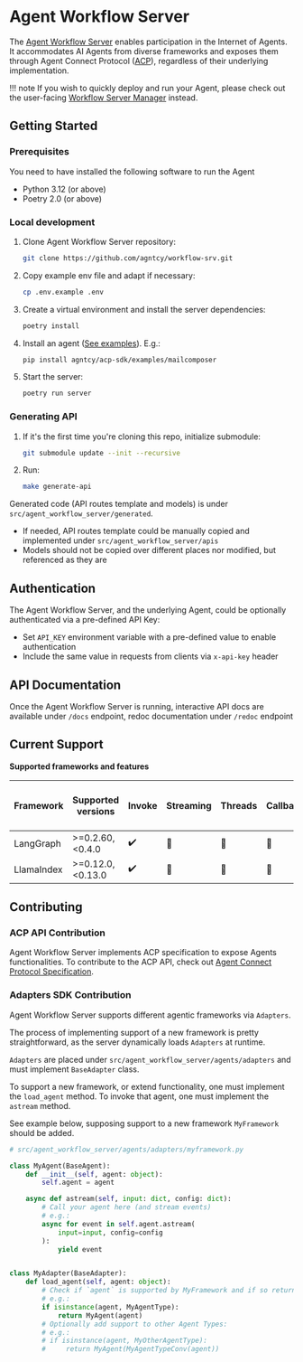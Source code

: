 # Agent Workflow Server

The [Agent Workflow Server](https://github.com/agntcy/workflow-srv)
enables participation in the Internet of Agents. It accommodates AI
Agents from diverse frameworks and exposes them through Agent Connect
Protocol ([ACP](../syntactic-sdk/agntcy_acp_sdk.md)), regardless of
their underlying implementation.

!!! note
    If you wish to quickly deploy and run your Agent, please check out the
    user-facing [Workflow Server Manager](workflow_server_manager.md)
    instead.

## Getting Started

### Prerequisites

You need to have installed the following software to run the Agent

- Python 3.12 (or above)
- Poetry 2.0 (or above)

### Local development

1.  Clone Agent Workflow Server repository:
    ```sh
    git clone https://github.com/agntcy/workflow-srv.git
    ```

2.  Copy example env file and adapt if necessary:
    ```sh
    cp .env.example .env
    ```

3.  Create a virtual environment and install the server dependencies:
    ```sh
    poetry install
    ```

4.  Install an agent ([See
    examples](https://github.com/agntcy/acp-sdk/tree/main/examples)).
    E.g.:
    ```sh
    pip install agntcy/acp-sdk/examples/mailcomposer
    ```

5.  Start the server:
    ```sh
    poetry run server
    ```

### Generating API

1.  If it's the first time you're cloning this repo, initialize
    submodule:
    ```sh
    git submodule update --init --recursive
    ```

2.  Run:
    ```sh
    make generate-api
    ```

Generated code (API routes template and models) is under
`src/agent_workflow_server/generated`.

- If needed, API routes template could be manually copied and
  implemented under `src/agent_workflow_server/apis`
- Models should not be copied over different places nor modified, but
  referenced as they are

## Authentication

The Agent Workflow Server, and the underlying Agent, could be optionally
authenticated via a pre-defined API Key:

- Set `API_KEY` environment variable with a pre-defined value to enable
  authentication
- Include the same value in requests from clients via `x-api-key` header

## API Documentation

Once the Agent Workflow Server is running, interactive API docs are
available under `/docs` endpoint, redoc documentation under `/redoc`
endpoint

## Current Support

**Supported frameworks and features**

| Framework  | Supported versions | Invoke | Streaming | Threads | Callbacks | Interrupts (Human-in-the-loop) |
|------------|--------------------|--------|-----------|---------|-----------|-------------------------------|
| LangGraph  | >=0.2.60,<0.4.0    | ✔️     | 🚧        | 🚧      | 🚧       | ✔️                            |
| LlamaIndex | >=0.12.0,<0.13.0   | ✔️     | 🚧        | 🚧      | 🚧       | 🚧                            |

## Contributing

### ACP API Contribution

Agent Workflow Server implements ACP specification to expose Agents
functionalities. To contribute to the ACP API, check out [Agent Connect
Protocol Specification](https://github.com/agntcy/acp-spec).

### Adapters SDK Contribution

Agent Workflow Server supports different agentic frameworks via
`Adapters`.

The process of implementing support of a new framework is pretty
straightforward, as the server dynamically loads `Adapters` at runtime.

`Adapters` are placed under `src/agent_workflow_server/agents/adapters`
and must implement `BaseAdapter` class.

To support a new framework, or extend functionality, one must implement
the `load_agent` method. To invoke that agent, one must implement the
`astream` method.

See example below, supposing support to a new framework `MyFramework`
should be added.

``` python
# src/agent_workflow_server/agents/adapters/myframework.py

class MyAgent(BaseAgent):
    def __init__(self, agent: object):
        self.agent = agent

    async def astream(self, input: dict, config: dict):
        # Call your agent here (and stream events)
        # e.g.:
        async for event in self.agent.astream(
            input=input, config=config
        ):
            yield event


class MyAdapter(BaseAdapter):
    def load_agent(self, agent: object):
        # Check if `agent` is supported by MyFramework and if so return it
        # e.g.:
        if isinstance(agent, MyAgentType):
            return MyAgent(agent)
        # Optionally add support to other Agent Types:
        # e.g.:
        # if isinstance(agent, MyOtherAgentType):
        #     return MyAgent(MyAgentTypeConv(agent))
```
